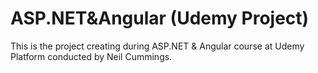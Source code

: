 # ASP.NET&Angular (Udemy Project)
This is the project creating during ASP.NET &amp; Angular course at Udemy Platform conducted by Neil Cummings.
